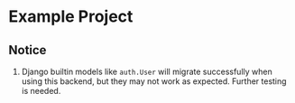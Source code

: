 Example Project
===

Notice
---

1. Django builtin models like `auth.User` will migrate successfully when using this backend, but they may not work as expected. Further testing is needed.
